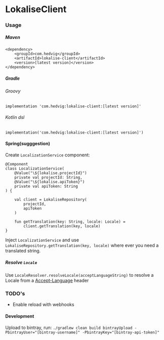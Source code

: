# LokaliseClient

### Usage

##### Maven
```
<dependency>
	<groupId>com.hedvig</groupId>
	<artifactId>lokalise-client</artifactId>
	<version>[latest version]</version>
</dependency>
```

##### Gradle
###### Groovy
```implementation 'com.hedvig:lokalise-client:[latest version]'```
###### Kotlin dsl
```implementation('com.hedvig:lokalise-client:[latest version]')```

#### Spring(sugggestion)
Create `LocalizationService` component:

```
@Component
class LocalizationService(
    @Value("\${lokalise.projectId}")
    private val projectId: String,
    @Value("\${lokalise.apiToken}")
    private val apiToken: String
) {

    val client = LokaliseRepository(
        projectId,
        apiToken
    )

    fun getTranslation(key: String, locale: Locale) =
        client.getTranslation(key, locale)
}
```

Inject `LocalizationService` and use `LokaliseRepository.getTranslation(key, locale)` where ever you need a translated string.

##### Resolve `Locale`
Use `LocaleResolver.resolveLocale(acceptLanguageString)` to resolve a Locale from a [Accept-Language](https://developer.mozilla.org/en-US/docs/Web/HTTP/Headers/Accept-Language) header

### TODO's
* Enable reload with webhooks

#### Development
Upload to bintray, run: `./gradlew clean build bintrayUpload -PbintrayUser="[bintray-username]" -PbintrayKey="[bintray-api-token]"`
